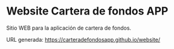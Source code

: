 # Website Cartera de fondos APP
Sitio WEB para la aplicación de cartera de fondos.

URL generada: https://carteradefondosapp.github.io/website/
